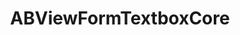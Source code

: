 ---
title: ABViewFormTextboxCore
layout: module
mod: 'module:ABViewFormTextboxCore'
category: core-views
---